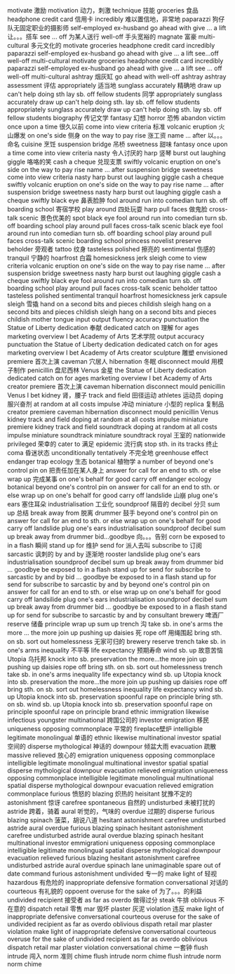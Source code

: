 motivate 激励
motivation 动力，刺激
technique 技能
groceries 食品
headphone 
credit card 信用卡
incredibly 难以置信地，非常地
paparazzi 狗仔队无固定职业的摄影师
self-employed
ex-husband
go ahead with
give ... a lift 让。。。搭车
see ... off 为某人送行
well-off 手头宽裕的
magnate 富豪
multi-cultural 多元文化的
motivate 
groceries
headphone
credit card
incredibly
paparazzi
self-employed
ex-husband
go ahead with
give ... a lift
see...off
well-off
multi-cultural
motivate
groceries
headphone
credit card
incredibly
paparazzi
self-employed
ex-husband
go ahead with
give ... a lift
see ... off
well-off
multi-cultural
ashtray 烟灰缸
go ahead with
well-off
ashtray
ashtray
assessment 评估
appropriately 适当地
sunglass
accurately 精确地
draw up
can't help doing sth 
lay sb. off 
fellow students 同学
appropriately 
sunglass
accurately
draw up
can't help doing sth.
lay sb. off
fellow students
appropriately
sunglass
accurately
draw up
can't help doing sth.
lay sb. off
fellow students
biography 传记文学
fantasy 幻想
horror 恐怖
abandon 
victim
once upon a time 很久以前
come into view 
criteria 标准
volcanic eruption 火山爆发
on one's side 侧身
on the way to 
pay rise 涨工资
name ... after 以。。。命名
cuisine 烹饪
suspension bridge 吊桥
sweetness 甜味
fantasy
once upon a time
come into view
criteria
nasty 令人讨厌的
harp 竖琴
burst out laughing 
giggle 咯咯的笑
cash a cheque 兑现支票
swiftly
volcanic eruption
on one's side
on the way to 
pay rise
name ... after
suspension bridge
sweetness
come into view
criteria
nasty
harp
burst out laughing
giggle
cash a cheque
swiftly
volcanic eruption 
on one's side
on the way to 
pay rise
name ... after
suspension bridge
sweetness
nasty
harp
burst out laughing
giggle
cash a cheque
swiftly
black eye 鼻表脸肿
fool around
run into 
comedian 
turn sb. off
boarding school 寄宿学校
play around 四处玩耍
harp
pull faces 做鬼脸
cross-talk
scenic 景色优美的
spot
black eye 
fool around
run into
comedian
turn sb. off
boarding school
play around
pull faces
cross-talk
scenic
black eye
fool around
run into 
comedian
turn sb. off
boarding school
play around
pull faces
cross-talk
scenic
boarding school
princess
novelist
preserve
beholder 旁观者
tattoo 纹身
tasteless 
polished 擦亮的
sentimental 伤感的
tranquil 宁静的
hoarfrost 白霜
homesickness 
jerk
sleigh 
come to view
criteria
volcanic eruption
on one's side
on the way to 
pay rise
name ... after
suspension bridge
sweetness
nasty
harp
burst out laughing
giggle
cash a cheque
swiftly
black eye
fool around
run into
comedian
turn sb. off
boarding school
play around
pull faces
cross-talk
scenic
beholder
tattoo
tasteless
polished
sentimental
tranquil
hoarfrost
homesickness
jerk
capsule
sleigh 雪撬
hand on a second 
bits and pieces 
childish
sleigh 
hang on a second
bits and pieces
childish
sleigh
hang on a second
bits and pieces
childish
mother tongue 
input
output
fluency
accuracy
punctuation
the Statue of Liberty
dedication 奉献
dedicated 
catch on 理解
for ages
marketing
overview
I bet
Academy of Arts 艺术学院
output
accuracy
punctuation 
the Statue of Liberty
dedication
dedicated 
catch on
for ages
marketing
overview
I bet
Academy of Arts
creator
sculpture 雕塑
envisioned
premiere 首次上演
caveman 穴居人
hibernation 冬眠
disconnect
mould 用模子制作
penicillin 盘尼西林
Venus 金星
the Statue of Liberty
dedication
dedicated
catch on
for ages
marketing
overview
I bet
Academy of Arts
creator
premiere 首次上演
caveman
hibernation
disconnect
mould
penicillin
Venus
I bet
kidney 肾，腰子
track and field 田径运动
athletes 运动员
doping 服兴奋剂
at random
at all costs
impulse 冲动
miniature 小型的
replica 复制品
creator
premiere
caveman
hibernation
disconnect
mould
penicillin
Venus
kidney
track and field
doping
at random
at all costs
impulse
miniature
premiere
kidney
track and field
soundtrack
doping 
at random
at all costs
impulse
miniature
soundtrack
miniature
soundtrack
royal 王室的
nationwide
privileged 荣幸的
cater to 满足
epidemic 流行病
stop sth. in its tracks 终止
coma 昏迷状态
unconditionally
tentatively 不完全地
greenhouse effect
endanger
trap
ecology 生态
botanical 植物学
a number of
beyond one's control
pin on 把责任加在某人身上
answer for
call for an end to sth.
or else
wrap up 完成某事
on one's behalf
for good
carry off
endanger
ecology
botanical
beyond one's control
pin on
answer for
call for an end to sth.
or else
wrap up
on one's behalf
for good
carry off
landslide 山崩
plug one's ears 塞住耳朵
industrialisation 工业化
soundproof 隔音的
decibel 分贝
sum up 总结
break away from 脱离
drummer 鼓手
beyond one's control
pin on
answer for
call for an end to sth.
or else
wrap up
on one's behalf
for good
carry off
landslide
plug one's ears
industrialisation
soundproof
decibel
sum up
break away from 
drummer
bid...goodbye 向。。。告别
corn
be exposed to 
in a flash 瞬间
stand up for 维护
send for 派人去叫
subscribe to 订阅
sarcastic 讽刺的
by and by 逐渐地
rooster
landslide
plug one's ears
industrialisation
soundproof
decibel
sum up
break away from 
drummer
bid ... goodbye
be exposed to 
in a flash
stand up for
send for
subscribe to 
sarcastic
by and by
bid ... goodbye
be exposed to 
in a flash
stand up for
send for 
subscribe to 
sarcastic
by and by
beyond one's control
pin on
answer for
call for an end to sth.
or else
wrap up
on one's behalf
for good
carry off
landsilide
plug one's ears
industrialisation
soundproof
decibel
sum up
break away from
drummer
bid ... goodbye
be exposed to
in a flash
stand up for
send for
subscribe to 
sarcastic
by and by
consultant
brewery 啤酒厂
reserve 储备
principle
wrap up
sum up
trench 沟
take sb. in one's arms
the more ... the more
join up
pushing up daisies 死
rope off 用绳围起
bring sth. on sb.
sort out
homelessness 无家可归的
brewery
reserve
trench
take sb. in one's arms
inequality 不平等
life expectancy 预期寿命
wind sb. up 故意苦恼
Utopia 乌托邦
knock into sb.
preservation
the more...the more
join up
pushing up daisies
rope off
bring sth. on sb.
sort out
homelessness
trench
take sb. in one's arms
inequality
life expectancy
wind sb. up
Utopia
knock into sb.
preservation
the more...the more
join up
pushing up daisies
rope off
bring sth. on sb.
sort out
homelessness
inequality
life expectancy
wind sb. up
Utopia
knock into sb.
preservation
spoonful 
rape
on principle 
bring sth. on sb.
wind sb. up
Utopia
knock into sb.
preservation
spoonful
rape
on principle
spoonful
rape
on principle
brand
ethnic
immigration
likewise
infectious
youngster
multinational 跨国公司的
investor
emigration 移民
uniqueness
opposing
commonplace 平常的
fireplace壁炉
intelligible
legitimate
monolingual 单语的
ethnic
likewise
multinational
investor
spatial 空间的
disperse
mythological 神话的
downpour 倾盆大雨
evacuation 疏散
massive
relieved 放心的
emigration
uniqueness
opposing
commonplace
intelligible
legitimate
monolingual
multinational
investor
spatial
spatial
disperse
mythological
downpour
evacuation
relieved
emigration
uniqueness
opposing
commonplace
intelligible
legitimate
monolingual
multinational
spatial
disperse
mythological
downpour
evacuation
relieved
emigration
commonplace
furious 愤怒的
blazing 炽热的
heisitant 犹豫不定的
astonishment 惊讶
carefree
spontaneous  自然的
undisturbed 未被打扰的
astride 跨着，骑着
aural 听觉的，气味的
overdue 过期的
disperse
furious
blazing
spinach 菠菜，胡说八道
hesitant
astonishment
carefree
undisturbed
astride
aural
overdue
furious
blazing
spinach
hesitant
astonishment
carefree
undisturbed
astride
aural
overdue
blazing
spinach
hesitant
multinational
investor
emmigrationi
uniqueness
opposing
commonplace
intelligible
legitimate
monolingual
spatial
disperse
mythological
downpour
evacuation
relieved
furious
blazing
hesitant
astonishment
carefree
undisturbed
astride
aural
overdue
spinach
lane
unimaginable
spare
out of date
command
furious
astonishment
undivided 专一的
make light of 轻视
hazardous 有危险的
inappropriate 
defensive
formation
conversational 对话的
courteous 有礼貌的
oppoent 
overuse
for the sake of 为了。。。的利益
undivided 
recipient 接受者
as far as 
overdo 做得过分
steak 牛排
oblivious 不在意的
dispatch 
retail 零售
mar 毁坏
plaster 灰泥
violation 违反
make light of
inappropriate
defensive
conversational
courteous
overuse
for the sake of
undivided
recipient
as far as
overdo
oblivious
dispath
retail
mar
plaster
violation
make light of
inappropriate
defensive
conversational
courteous
overuse
for the sake of
undivided
recipient
as far as
overdo
oblivious
dispatch
retail
mar
plaster
violation
conversational
chime 一套钟
flush
intrude 闯入
norm 准则
chime
flush
intrude
norm
chime
flush
intrude
norm
norm
chime